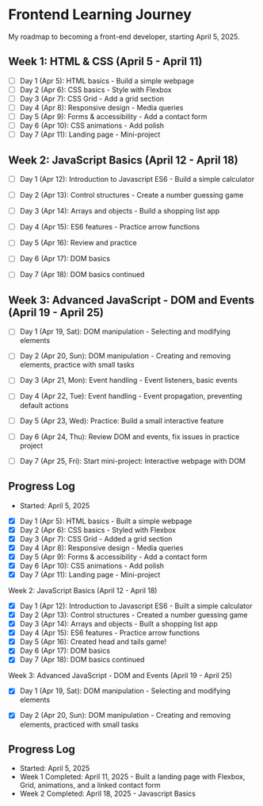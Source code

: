 # Frontend Learning Journey
My roadmap to becoming a front-end developer, starting April 5, 2025.

## Week 1: HTML & CSS (April 5 - April 11)
- [ ] Day 1 (Apr 5): HTML basics - Build a simple webpage
- [ ] Day 2 (Apr 6): CSS basics - Style with Flexbox
- [ ] Day 3 (Apr 7): CSS Grid - Add a grid section
- [ ] Day 4 (Apr 8): Responsive design - Media queries
- [ ] Day 5 (Apr 9): Forms & accessibility - Add a contact form
- [ ] Day 6 (Apr 10): CSS animations - Add polish
- [ ] Day 7 (Apr 11): Landing page - Mini-project

## Week 2: JavaScript Basics (April 12 - April 18)
- [ ] Day 1 (Apr 12): Introduction to Javascript ES6 - Build a simple calculator
- [ ] Day 2 (Apr 13): Control structures - Create a number guessing game
- [ ] Day 3 (Apr 14): Arrays and objects - Build a shopping list app
- [ ] Day 4 (Apr 15): ES6 features - Practice arrow functions
- [ ] Day 5 (Apr 16): Review and practice
- [ ] Day 6 (Apr 17): DOM basics
- [ ] Day 7 (Apr 18): DOM basics continued


## Week 3: Advanced JavaScript - DOM and Events (April 19 - April 25)
- [ ] Day 1 (Apr 19, Sat): DOM manipulation - Selecting and modifying elements 
- [ ] Day 2 (Apr 20, Sun): DOM manipulation - Creating and removing elements, practice with small tasks
- [ ] Day 3 (Apr 21, Mon): Event handling - Event listeners, basic events 
- [ ] Day 4 (Apr 22, Tue): Event handling - Event propagation, preventing default actions
- [ ] Day 5 (Apr 23, Wed): Practice: Build a small interactive feature 
- [ ] Day 6 (Apr 24, Thu): Review DOM and events, fix issues in practice project
- [ ] Day 7 (Apr 25, Fri): Start mini-project: Interactive webpage with DOM 



## Progress Log
- Started: April 5, 2025
- [x] Day 1 (Apr 5): HTML basics - Built a simple webpage
- [x] Day 2 (Apr 6): CSS basics - Styled with Flexbox
- [x] Day 3 (Apr 7): CSS Grid - Added a grid section
- [x] Day 4 (Apr 8): Responsive design - Media queries
- [x] Day 5 (Apr 9): Forms & accessibility - Add a contact form
- [x] Day 6 (Apr 10): CSS animations - Add polish
- [X] Day 7 (Apr 11): Landing page - Mini-project

Week 2: JavaScript Basics (April 12 - April 18)
- [x] Day 1 (Apr 12): Introduction to Javascript ES6 - Built a simple calculator
- [x] Day 2 (Apr 13): Control structures - Created a number guessing game
- [x] Day 3 (Apr 14): Arrays and objects - Built a shopping list app
- [x] Day 4 (Apr 15): ES6 features - Practice arrow functions
- [x] Day 5 (Apr 16): Created head and tails game!
- [x] Day 6 (Apr 17): DOM basics
- [x] Day 7 (Apr 18): DOM basics continued

Week 3: Advanced JavaScript - DOM and Events (April 19 - April 25)
- [x] Day 1 (Apr 19, Sat): DOM manipulation - Selecting and modifying elements 
- [x] Day 2 (Apr 20, Sun): DOM manipulation - Creating and removing elements, practiced with small tasks



## Progress Log
- Started: April 5, 2025
- Week 1 Completed: April 11, 2025 - Built a landing page with Flexbox, Grid, animations, and a linked contact form
- Week 2 Completed: April 18, 2025 - Javascript Basics

